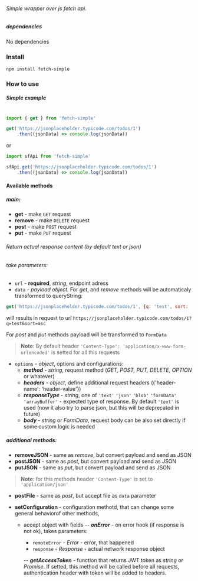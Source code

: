 ###### Simple wrapper over js fetch api.  


##### dependencies

No dependencies

### Install
```
npm install fetch-simple
```

### How to use 
##### Simple example
#
```javascript
import { get } from 'fetch-simple'

get('https://jsonplaceholder.typicode.com/todos/1')
    .then((jsonData) => console.log(jsonData))
```
or

```javascript
import sfApi from 'fetch-simple'

sfApi.get('https://jsonplaceholder.typicode.com/todos/1')
    .then((jsonData) => console.log(jsonData))
```

#### Available methods
##### main:
- **get** - make `GET` request 
- **remove** - make `DELETE` request
- **post** - make `POST` request
- **put** - make `PUT` request

###### Return actual response content (by default text or json)

###### take parameters:
- `url` - **required**,  *string*, endpoint adress
- `data` - *payload object*. For *get*, and *remove*  methods will be automaticaly transformed to queryString:

```javascript
get('https://jsonplaceholder.typicode.com/todos/1', {q: 'test', sort: 'asc'})
```
will results in request to url `https://jsonplaceholder.typicode.com/todos/1?q=test&sort=asc`

For *post* and *put* methods payload will be transformed to `FormData`

> **Note**: By default header `'Content-Type': 'application/x-www-form-urlencoded'` is setted for all this requests

- `options` - *object*, options and configurations:
  - **_method_** - *string*, request method (*GET, POST, PUT, DELETE, OPTION* or whatever)
  - **_headers_** - *object*, define additional request headers ({'header-name': 'header-value'})
  - **_responseType_** - *string*, one of  `'text'`  `'json'` `'blob'` `'formData'` `'arrayBuffer'` - expected type of response. By default `'text'` is used (now it also try to parse json, but this will be deprecated in future)
  - **_body_** - *string* or *FormData*, request body can be also set directly if some custom logic is needed

##### additional methods:

- **removeJSON** - same as *remove*, but convert payload and send as JSON
- **postJSON** - same as *post*, but convert payload and send as JSON
- **putJSON** - same as *put*, but convert payload and send as JSON
> **Note**: for this methods header `'Content-Type'` is set to `'application/json'` 

- **postFile** - same as *post*, but accept file as `data` parameter

- **setConfiguration** - configuration methotd, that can change some general behaviorof other methods, 
  - accept object with fields
   --  **_onError_** - on error hook (if response is not ok), takes parameters:
       - `remoteError` - *Error* - error, that happened
       - `response` - *Response* - actual network response object

    -- **_getAccessToken_** - function that returns JWT token as *string* or *Promise*. If setted, this method will be called before all requests, authentication header with token will be added to headers.
